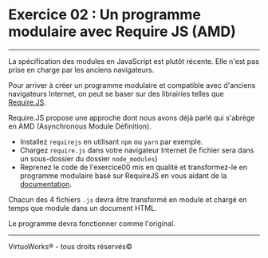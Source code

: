 # Exercice 02 : Un programme modulaire avec Require JS (AMD)

---

La spécification des modules en JavaScript est plutôt récente. Elle n'est pas prise en charge par les anciens navigateurs.

Pour arriver à créer un programme modulaire et compatible avec d'anciens navigateurs Internet, on peut se baser sur des librairies telles que [Require.JS](https://requirejs.org).

Require.JS propose une approche dont nous avons déjà parlé qui s'abrège en AMD (Asynchronous Module Définition).

* Installez `requirejs` en utilisant `npm` ou `yarn` par exemple.
* Chargez `require.js` dans votre navigateur Internet (le fichier sera dans un sous-dossier du dossier `node_modules`)
* Reprenez le code de l'exercice00 mis en qualité et transformez-le en programme modulaire basé sur RequireJS en vous aidant de la [documentation](https://requirejs.org/docs/api.html#jsfiles).

Chacun des 4 fichiers `.js` devra être transformé en module et chargé en temps que module dans un document HTML.

Le programme devra fonctionner comme l'original.

---

VirtuoWorks® - tous droits réservés©